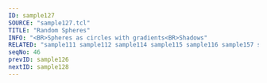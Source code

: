 ```yaml
---
ID: sample127
SOURCE: "sample127.tcl"
TITLE: "Random Spheres"
INFO: "<BR>Spheres as circles with gradients<BR>Shadows"
RELATED: "sample111 sample112 sample114 sample115 sample116 sample157 sample158"
seqNo: 46
prevID: sample126
nextID: sample128
---
```

